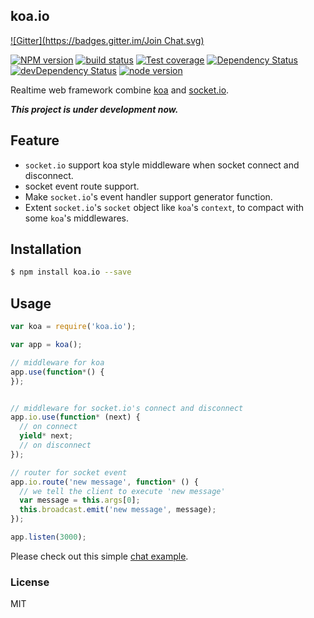 koa.io
---------------
[![Gitter](https://badges.gitter.im/Join Chat.svg)](https://gitter.im/koajs/koa.io?utm_source=badge&utm_medium=badge&utm_campaign=pr-badge&utm_content=badge)

[![NPM version][npm-image]][npm-url]
[![build status][travis-image]][travis-url]
[![Test coverage][coveralls-image]][coveralls-url]
[![Dependency Status][david-image]][david-url]
[![devDependency Status][david-dev-image]][david-dev-url]
[![node version][node-image]][node-url]

[npm-image]: https://img.shields.io/npm/v/koa.io.svg
[npm-url]: https://npmjs.org/package/koa.io
[travis-image]: https://img.shields.io/travis/koajs/koa.io.svg
[travis-url]: https://travis-ci.org/koajs/koa.io
[coveralls-image]: https://img.shields.io/coveralls/koajs/koa.io.svg
[coveralls-url]: https://coveralls.io/r/koajs/koa.io?branch=master
[david-image]: https://img.shields.io/david/koajs/koa.io.svg
[david-url]: https://david-dm.org/koajs/koa.io
[david-dev-image]: https://david-dm.org/koajs/koa.io/dev-status.svg
[david-dev-url]: https://david-dm.org/koajs/koa.io#info=devDependencies
[node-image]: https://img.shields.io/badge/node.js-%3E=_0.11-red.svg
[node-url]: http://nodejs.org/download/
[gittip-image]: https://img.shields.io/gittip/dead-horse.svg
[gittip-url]: https://www.gittip.com/dead-horse/

Realtime web framework combine [koa](http://koajs.com) and [socket.io](http://socket.io).

___This project is under development now.___ 

## Feature

- `socket.io` support koa style middleware when socket connect and disconnect.
- socket event route support.
- Make `socket.io`'s event handler support generator function.
- Extent `socket.io`'s `socket` object like `koa`'s `context`, to compact with some `koa`'s middlewares.

## Installation

```bash
$ npm install koa.io --save
```

## Usage

```js
var koa = require('koa.io');

var app = koa();

// middleware for koa
app.use(function*() {
});


// middleware for socket.io's connect and disconnect
app.io.use(function* (next) {
  // on connect
  yield* next;
  // on disconnect
});

// router for socket event
app.io.route('new message', function* () {
  // we tell the client to execute 'new message'
  var message = this.args[0];
  this.broadcast.emit('new message', message);
});

app.listen(3000);
```

Please check out this simple [chat example](example/chat).

### License

MIT
